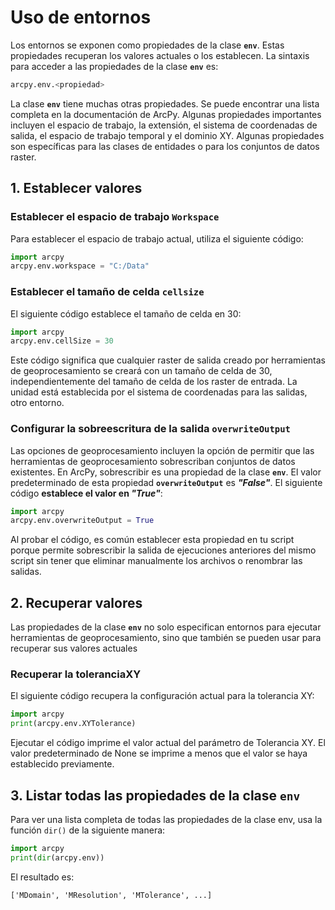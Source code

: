 # **Uso de entornos**

Los entornos se exponen como propiedades de la clase **`env`**. Estas propiedades recuperan los valores actuales o los establecen. La sintaxis para acceder a las propiedades de la clase **`env`** es:


```python
arcpy.env.<propiedad>
```

La clase **`env`** tiene muchas otras propiedades. Se puede encontrar una lista completa en la documentación de ArcPy. Algunas propiedades importantes incluyen el espacio de trabajo, la extensión, el sistema de coordenadas de salida, el espacio de trabajo temporal y el dominio XY. Algunas propiedades son específicas para las clases de entidades o para los conjuntos de datos raster.

## 1. **Establecer valores**

### **Establecer el espacio de trabajo `Workspace`**

Para establecer el espacio de trabajo actual, utiliza el siguiente código:

```python
import arcpy
arcpy.env.workspace = "C:/Data"
```

### **Establecer el tamaño de celda `cellsize`**

El siguiente código establece el tamaño de celda en 30:

```python
import arcpy
arcpy.env.cellSize = 30
```
Este código significa que cualquier raster de salida creado por herramientas de geoprocesamiento se creará con un tamaño de celda de 30, independientemente del tamaño de celda de los raster de entrada. La unidad está establecida por el sistema de coordenadas para las salidas, otro entorno.

### **Configurar la sobreescritura de la salida `overwriteOutput`**

Las opciones de geoprocesamiento incluyen la opción de permitir que las herramientas de geoprocesamiento sobrescriban conjuntos de datos existentes. En ArcPy, sobrescribir es una propiedad de la clase **`env`**. El valor predeterminado de esta propiedad **`overwriteOutput`** es **_"False"_**. El siguiente código **establece el valor en _"True"_**:

```python
import arcpy
arcpy.env.overwriteOutput = True
```

Al probar el código, es común establecer esta propiedad en tu script porque permite sobrescribir la salida de ejecuciones anteriores del mismo script sin tener que eliminar manualmente los archivos o renombrar las salidas.

## 2. **Recuperar valores**

Las propiedades de la clase **`env`** no solo especifican entornos para ejecutar herramientas de geoprocesamiento, sino que también se pueden usar para recuperar sus valores actuales

### **Recuperar la toleranciaXY**

El siguiente código recupera la configuración actual para la tolerancia XY:

```python
import arcpy
print(arcpy.env.XYTolerance)
```

Ejecutar el código imprime el valor actual del parámetro de Tolerancia XY. El valor predeterminado de None se imprime a menos que el valor se haya establecido previamente.

## 3. **Listar todas las propiedades de la clase `env`**

Para ver una lista completa de todas las propiedades de la clase env, usa la función `dir()` de la siguiente manera:

```python
import arcpy
print(dir(arcpy.env))
```

El resultado es:

```
['MDomain', 'MResolution', 'MTolerance', ...]
```
